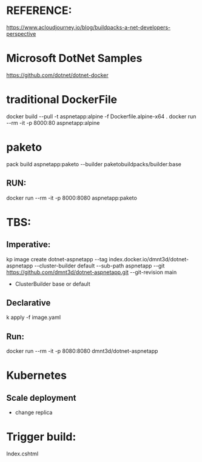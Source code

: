 # REFERENCE:
https://www.acloudjourney.io/blog/buildpacks-a-net-developers-perspective

# Microsoft DotNet Samples
https://github.com/dotnet/dotnet-docker


# traditional DockerFile
docker build --pull -t aspnetapp:alpine -f Dockerfile.alpine-x64 .
docker run --rm -it -p 8000:80 aspnetapp:alpine

# paketo
pack build aspnetapp:paketo --builder paketobuildpacks/builder:base
## RUN:
docker run --rm -it -p 8000:8080 aspnetapp:paketo

# TBS:
## Imperative:
kp image create dotnet-aspnetapp --tag index.docker.io/dmnt3d/dotnet-aspnetapp --cluster-builder default --sub-path aspnetapp --git  https://github.com/dmnt3d/dotnet-aspnetapp.git --git-revision main

- ClusterBuilder base or default
## Declarative
k apply -f image.yaml 

## Run:
docker run --rm -it -p 8080:8080 dmnt3d/dotnet-aspnetapp
 

# Kubernetes
## Scale deployment
- change replica

# Trigger build:
Index.cshtml